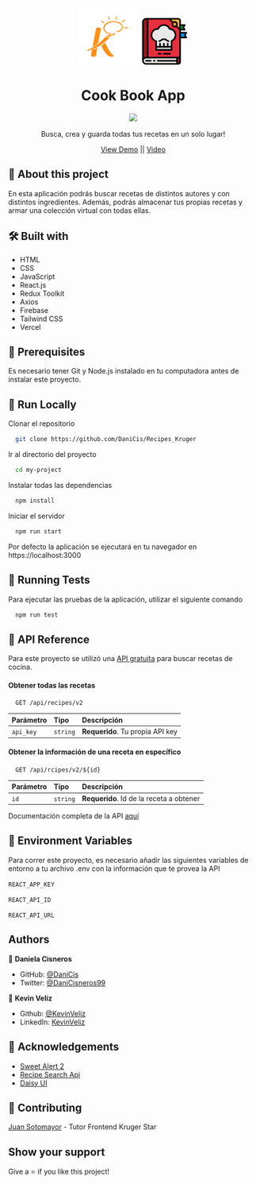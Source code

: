 <div align="center">

<img src="./src/Assets/kruger-logo.png" height="120px">
<img src="./src/Assets/recipe.png" height="100px">

<h1>Cook Book App</h1>

<img src="https://img.shields.io/badge/MADEWITH-React-1572B6?style=for-the-badge&logo=React" height="30" />   

Busca, crea y guarda todas tus recetas en un solo lugar!

[View Demo](https://cookbook-kv-dc.vercel.app) || [Video](https://youtu.be/MKoJPXldkPA)
</div>

## 🌟 About this project

En esta aplicación podrás buscar recetas de distintos autores y con distintos ingredientes.
Además, podrás almacenar tus propias recetas y armar una colección virtual con todas ellas.

## 🛠 Built with

- HTML
- CSS
- JavaScript
- React.js
- Redux Toolkit
- Axios
- Firebase
- Tailwind CSS
- Vercel


## 👀 Prerequisites

Es necesario tener Git y Node.js instalado en tu computadora antes de instalar este proyecto.

## 🏃 Run Locally

Clonar el repositorio

```bash
  git clone https://github.com/DaniCis/Recipes_Kruger
```

Ir al directorio del proyecto

```bash
  cd my-project
```

Instalar todas las dependencias

```bash
  npm install
```

Iniciar el servidor

```bash
  npm run start
```
Por defecto la aplicación se ejecutará en tu navegador en https://localhost:3000

## 🧪 Running Tests

Para ejecutar las pruebas de la aplicación, utilizar el siguiente comando

```bash
  npm run test
```


## 📜 API Reference

Para este proyecto se utilizó una  [API gratuita](https://developer.edamam.com/recipe-demo) para buscar recetas de cocina.

#### Obtener todas las recetas

```http
  GET /api/recipes/v2
```

| Parámetro | Tipo     | Descripción                |
| :-------- | :------- | :------------------------- |
| `api_key` | `string` | **Requerido**. Tu propia API key |

#### Obtener la información de una receta en específico

```http
  GET /api/rcipes/v2/${id}
```

| Parámetro | Tipo     | Descripción                       |
| :-------- | :------- | :-------------------------------- |
| `id`      | `string` | **Requerido**. Id de la receta a obtener|

Documentación completa de la API [aquí](https://developer.edamam.com/edamam-docs-recipe-api)

## 🔑 Environment Variables

Para correr este proyecto, es necesario añadir las siguientes variables de entorno a tu archivo .env con la información que te provea la API 

`REACT_APP_KEY` 

`REACT_API_ID` 

`REACT_API_URL` 

## Authors

👤 **Daniela Cisneros**

- GitHub: [@DaniCis](https://github.com/DaniCis)
- Twitter: [@DaniCisneros99](https://twitter.com/DaniCisneros99)

👤 **Kevin Veliz**
- Github: [@KevinVeliz](https://github.com/KevinVeliz)
- LinkedIn: [KevinVeliz](https://www.linkedin.com/in/kevin-veliz-b747a0206/)

## 💎 Acknowledgements

- [Sweet Alert 2](https://sweetalert2.github.io/)
- [Recipe Search Api](https://developer.edamam.com/recipe-demo)
- [Daisy UI](https://daisyui.com/)

## 🤝 Contributing

[Juan Sotomayor](https://github.com/Juanse7793) - Tutor Frontend Kruger Star

## Show your support

Give a ⭐ if you like this project!
